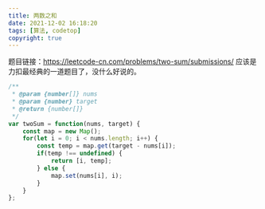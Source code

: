 ```yaml
---
title: 两数之和
date: 2021-12-02 16:18:20
tags: [算法, codetop]
copyright: true
---
```

题目链接：https://leetcode-cn.com/problems/two-sum/submissions/
应该是力扣最经典的一道题目了，没什么好说的。
```js
/**
 * @param {number[]} nums
 * @param {number} target
 * @return {number[]}
 */
var twoSum = function(nums, target) {
    const map = new Map();
    for(let i = 0; i < nums.length; i++) {
        const temp = map.get(target - nums[i]);
        if(temp !== undefined) {
            return [i, temp];
        } else {
            map.set(nums[i], i);
        }
    }
};
```